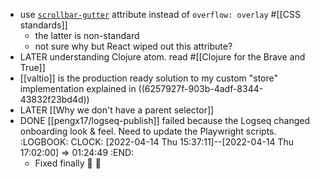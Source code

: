 - use [`scrollbar-gutter`](https://developer.mozilla.org/en-US/docs/Web/CSS/scrollbar-gutter) attribute instead of `overflow: overlay` #[[CSS standards]]
	- the latter is non-standard
	- not sure why but React wiped out this attribute?
- LATER understanding Clojure atom. read #[[Clojure for the Brave and True]]
- [[valtio]] is the production ready solution to my custom "store" implementation explained in ((6257927f-903b-4adf-8344-43832f23bd4d))
- LATER [[Why we don't have a parent selector]]
- DONE [[pengx17/logseq-publish]] failed because the Logseq changed onboarding look & feel. Need to update the Playwright scripts.
  :LOGBOOK:
  CLOCK: [2022-04-14 Thu 15:37:11]--[2022-04-14 Thu 17:02:00] =>  01:24:49
  :END:
	- Fixed finally 🎉 🥳